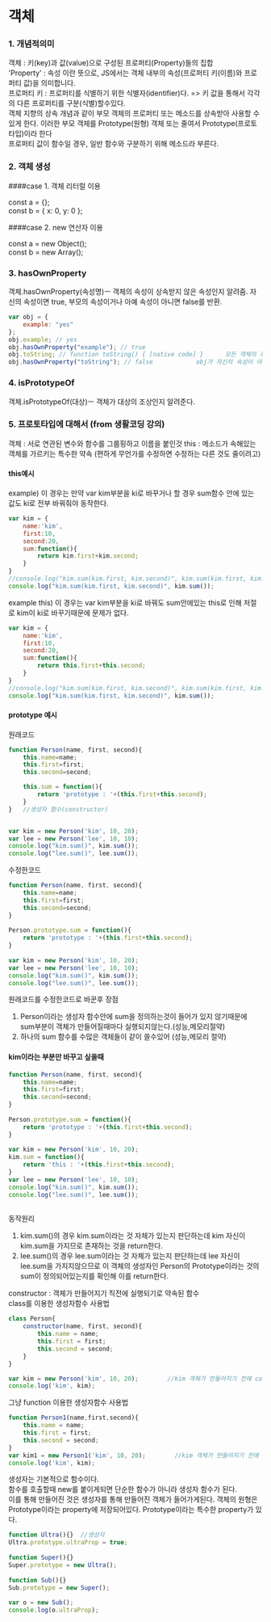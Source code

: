 객체
===
### 1. 개념적의미

객체 : 키(key)과 값(value)으로 구성된 프로퍼티(Property)들의 집합  
'Property' : 속성 이란 뜻으로, JS에서는 객체 내부의 속성(프로퍼티 키(이름)와 프로퍼티 값)을 의미합니다.  
프로퍼티 키 :  프로퍼티를 식별하기 위한 식별자(identifier)다. => 키 값을 통해서 각각의 다른 프로퍼티를 구분(식별)할수있다.    
 객체 지향의 상속 개념과 같이 부모 객체의 프로퍼티 또는 메소드를 상속받아 사용할 수 있게 한다. 이러한 부모 객체를 Prototype(원형) 객체 또는 줄여서 Prototype(프로토타입)이라 한다  
프로퍼티 값이 함수일 경우, 일반 함수와 구분하기 위해 메소드라 부른다.
### 2. 객체 생성
 ####case 1. 객체 리터럴 이용

const a = {};  
const b = { x: 0, y: 0 };

 ####case 2. new 연산자 이용

const a = new Object();  
const b = new Array();  


### 3. hasOwnProperty
객체.hasOwnProperty(속성명)ㅡ 객체의 속성이 상속받지 않은 속성인지 알려줌. 자신의 속성이면 true, 부모의 속성이거나 아예 속성이 아니면 false를 반환.  
```js
var obj = {
	example: "yes"
};
obj.example; // yes
obj.hasOwnProperty("example"); // true
obj.toString; // function toString() { [native code] }      모든 객체의 최상위 객체인 object가 가진 toString이다.
obj.hasOwnProperty("toString"); // false            obj가 자신의 속성이 아닌 최상위 객체의 속성이므로 false return
```

### 4. isPrototypeOf
객체.isPrototypeOf(대상)ㅡ 객체가 대상의 조상인지 알려준다.

### 5. 프로토타입에 대해서 (from 생활코딩 강의)
객체 : 서로 연관된 변수와 함수를 그룹핑하고 이름을 붙인것
this : 메소드가 속해있는 객체를 가르키는 특수한 약속 (편하게 무언가를 수정하면 수정하는 다른 것도 줄이려고)
#### this예시
example) 이 경우는 만약 var kim부분을 ki로 바꾸거나 할 경우 sum함수 안에 있는 값도 ki로 전부 바꿔줘야 동작한다. 
```js
var kim = {
    name:'kim',
    first:10,
    second:20,
    sum:function(){
        return kim.first+kim.second;
    }
}
//console.log("kim.sum(kim.first, kim.second)", kim.sum(kim.first, kim.second));
console.log("kim.sum(kim.first, kim.second)", kim.sum());
```

example this) 이 경우는 var kim부분을 ki로 바꿔도 sum안에있는 this로 인해 저절로 kim이 ki로 바꾸기때문에 문제가 없다.
```js
var kim = {
    name:'kim',
    first:10,
    second:20,
    sum:function(){
        return this.first+this.second;
    }
}
//console.log("kim.sum(kim.first, kim.second)", kim.sum(kim.first, kim.second));
console.log("kim.sum(kim.first, kim.second)", kim.sum());
``` 
#### prototype 예시
원래코드
```js
function Person(name, first, second){
    this.name=name;
    this.first=first;
    this.second=second;

    this.sum = function(){
        return 'prototype : '+(this.first+this.second);
    }
}   //생성자 함수(constructor)


var kim = new Person('kim', 10, 20);
var lee = new Person('lee', 10, 10);
console.log("kim.sum()", kim.sum());
console.log("lee.sum()", lee.sum());
```

수정한코드
```js
function Person(name, first, second){
    this.name=name;
    this.first=first;
    this.second=second;   
}
 
Person.prototype.sum = function(){
    return 'prototype : '+(this.first+this.second);
}
 
var kim = new Person('kim', 10, 20);
var lee = new Person('lee', 10, 10);
console.log("kim.sum()", kim.sum());
console.log("lee.sum()", lee.sum());
```
원래코드를 수정한코드로 바꾼후 장점 
1. Person이라는 생성자 함수안에 sum을 정의하는것이 들어가 있지 않기때문에 sum부분이 객체가 만들어질때마다 실행되지않는다.(성능,메모리절약)
2. 하나의 sum 함수를 수많은 객체들이 같이 쓸수있어 (성능,메모리 절약)

#### kim이라는 부분만 바꾸고 싶을때
```js
function Person(name, first, second){
    this.name=name;
    this.first=first;
    this.second=second;   
}
 
Person.prototype.sum = function(){
    return 'prototype : '+(this.first+this.second);
}
 
var kim = new Person('kim', 10, 20);
kim.sum = function(){
    return 'this : '+(this.first+this.second);
}
var lee = new Person('lee', 10, 10);
console.log("kim.sum()", kim.sum());
console.log("lee.sum()", lee.sum());
 
```
동작원리 
1) kim.sum()의 경우 kim.sum이라는 것 자체가 있는지 판단하는데 kim 자신이 kim.sum을 가지므로 존재하는 것을 return한다.
2) lee.sum()의 경우 lee.sum이라는 것 자체가 있는지 판단하는데 lee 자신이 lee.sum을 가지지않으므로 이 객체의 생성자인 Person의 Prototype이라는 것의 sum이 정의되어있는지를 확인해 이를 return한다.




constructor : 객체가 만들어지기 직전에 실행되기로 약속된 함수  
class를 이용한 생성자함수 사용법
```js
class Person{
    constructor(name, first, second){
        this.name = name;
        this.first = first;
        this.second = second;
    }
}

var kim = new Person('kim', 10, 20);        //kim 객체가 만들어지기 전에 constructor가 실행이 되어 값들이 저장된다.
console.log('kim', kim);
```
그냥 function 이용한 생성자함수 사용법
```js
function Person1(name,first,second){
    this.name = name;
    this.first = first;
    this.second = second;
}
var kim1 = new Person1('kim', 10, 20);        //kim 객체가 만들어지기 전에 constructor가 실행이 되어 값들이 저장된다.
console.log('kim', kim);
```






생성자는 기본적으로 함수이다.  
함수를 호출할때 new를 붙이게되면 단순한 함수가 아니라 생성자 함수가 된다.  
이를 통해 만들어진 것은 생성자를 통해 만들어진 객체가 들어가게된다.
객체의 원형은 Prototype이라는 property에 저장되어있다. 
Prototype이라는 특수한 property가 있다. 
```js
function Ultra(){}  //생성자
Ultra.prototype.ultraProp = true;
 
function Super(){}
Super.prototype = new Ultra();
 
function Sub(){}
Sub.prototype = new Super();
 
var o = new Sub();
console.log(o.ultraProp);
```

